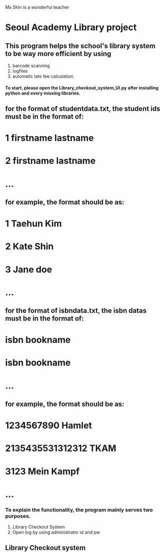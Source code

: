 Ms Shin is a wonderful teacher

# Seoul Academy Library project
## This program helps the school's library system to be way more efficient by using
1. barcode scanning 
2. logfiles 
3. automatic late fee calculation.

#### To start, please open the Library_checkout_system_UI.py after installing python and every missing libraries.

## for the format of studentdata.txt, the student ids must be in the format of:
# 1 firstname lastname
# 2 firstname lastname
# ...
## for example, the format should be as:
# 1 Taehun Kim
# 2 Kate Shin
# 3 Jane doe
# ...

## for the format of isbndata.txt, the isbn datas must be in the format of:
# isbn bookname
# isbn bookname
# ...
## for example, the format should be as:
# 1234567890 Hamlet
# 2135435531312312 TKAM
# 3123 Mein Kampf
# ...

### To explain the functionality, the program mainly serves two purposes.

1. Library Checkout System
2. Open log by using administrator id and pw

## Library Checkout system
